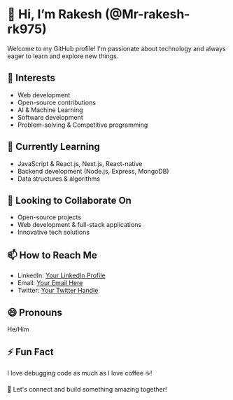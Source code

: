 # 👋 Hi, I’m Rakesh (@Mr-rakesh-rk975)  
Welcome to my GitHub profile! I'm passionate about technology and always eager to learn and explore new things.

## 👀 Interests  
- Web development  
- Open-source contributions  
- AI & Machine Learning  
- Software development  
- Problem-solving & Competitive programming  

## 🌱 Currently Learning  
- JavaScript & React.js, Next.js, React-native  
- Backend development (Node.js, Express, MongoDB)  
- Data structures & algorithms  

## 💞️ Looking to Collaborate On  
- Open-source projects  
- Web development & full-stack applications  
- Innovative tech solutions  

## 📫 How to Reach Me  
- LinkedIn: [Your LinkedIn Profile](#)  
- Email: [Your Email Here](#)  
- Twitter: [Your Twitter Handle](#)  

## 😄 Pronouns  
He/Him  

## ⚡ Fun Fact  
I love debugging code as much as I love coffee ☕!  

🚀 Let's connect and build something amazing together!  
